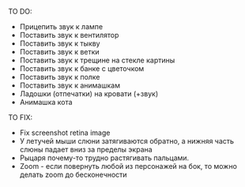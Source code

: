 TO DO:

* Прицепить звук к лампе
* Поставить звук к вентилятор
* Поставить звук к тыкву
* Поставить звук к ветки
* Поставить звук к трещине на стекле картины
* Поставить звук к банке с цветочком
* Поставить звук к полке
* Поставить звук к анимашкам
* Ладошки (отпечатки) на кровати (+звук)
* Анимашка кота

TO FIX:
* Fix screenshot retina image
* У летучей мыши слюни затягиваются обратно, а нижняя часть слюны падает вниз за пределы экрана
* Рыцаря почему-то трудно растягивать пальцами.
* Zoom - если повернуть любой из персонажей на бок, то можно делать zoom до бесконечности
